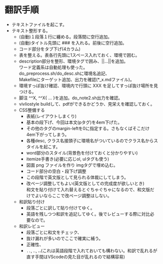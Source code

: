 # 翻訳手順

* テキストファイルを起こす。
* テキスト整形する。
  * (自動)１段落１行に纏める。段落間に空行追加。
  * (自動)タイトル先頭に ### を入れる。前後に空行追加。
  * コード部分をタブ下げ(4カラム)
  * 表を整える。表各行先頭に1スペース入れておく、<table>環境で囲む。
  * description部分を整形、環境タグで囲み、||...||を追加。  
    ワード定義系は自動処理も使った。  
    do_preprocess.sh/do_desc.shに環境名追記、  
    Makefileにターゲット追加、出力を確認(*_x.mdファイル)。
  * 環境すっぽ抜け確認、環境内で行頭に XXX を足してすっぽ抜け場所を見つける。
  * 脚注 ^^X, ^^X{ ... }を追加。do_note2.sh出力を確認。
  * vivliostyle buildして、pdfができるかどうか、見栄えを確認しておく。
* CSS整備する
  * 表紙(レイアウトしまくり)
  * 基本の段下げ、今回は本文(pタグ)を4em下げた。
  * その他のタグのmargin-leftを0に指定する。さもなくばそこだけ4em下がってしまう。
  * 各種desc, クラス名接頭子に環境名がついているのでクラス名からスタイルを起こす。
  * word部分のスタイル(背景色を付けておくと分かりやすい)
  * itemize手書き(必要に応じol, ulタグも使う)
  * 図面 png ファイルを作り imgタグで埋め込む。
  * コード部分の空白・段下げ調整
  * この段階で英文版として見られる体裁にしてしまう。
  * 改ページ調整してもよい(英文版としての完成度が欲しいとき)  
    和文を貼り付けて入れ替えるとぐちゃぐちゃになるので、和文版だけでよいならここで改ページ調整はしない。
* 和訳貼り付け
  * 段落ごとに訳して貼り付けてゆく。
  * 英語を残しつつ和訳を追記してゆく。後でレビューする際に対比必要なので。
* 和訳レビュー
  * 段落ごとに和文をチェック、
  * 抜け漏れが多いのでここで確実に補う。
  * 正確性、
  * `..`, *..*, **..**(これは英語段階で入れておいても構わない。和訳で乱れるが直す手間はVScodeの見た目が乱れるので結構容易)
